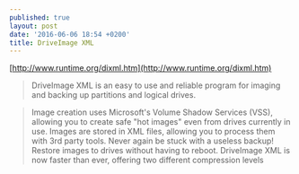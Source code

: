 ```yaml
---
published: true
layout: post
date: '2016-06-06 18:54 +0200'
title: DriveImage XML
---
```

[http://www.runtime.org/dixml.htm](http://www.runtime.org/dixml.htm)

> DriveImage XML is an easy to use and reliable program for imaging and backing up partitions and logical drives.

> Image creation uses Microsoft's Volume Shadow Services (VSS), allowing you to create safe "hot images" even from drives currently in use. Images are stored in XML files, allowing you to process them with 3rd party tools. Never again be stuck with a useless backup! Restore images to drives without having to reboot. DriveImage XML is now faster than ever, offering two different compression levels
